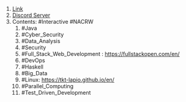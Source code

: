 1. [Link](https://www.mooc.fi/en/)
2. [Discord Server](https://discord.com/invite/V5R9dZFCkD)
3. Contents: #Interactive #NACRW 
	1. #Java 
	2. #Cyber_Security 
	3. #Data_Analysis 
	4. #Security 
	5. #Full_Stack_Web_Development : https://fullstackopen.com/en/
	6. #DevOps 
	7. #Haskell 
	8. #Big_Data 
	9. #Linux: https://tkt-lapio.github.io/en/
	10. #Parallel_Computing 
	11. #Test_Driven_Development 
